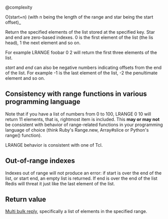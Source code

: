 @complexity

O(start+n) (with n being the length of the range and star
being the start offset)_

Return the specified elements of the list stored at the specified key. Star
and end are zero-based indexes. 0 is the first element of the list (the lis
head), 1 the next element and so on.

For example LRANGE foobar 0 2 will return the first three elements of the list.


_start_ and _end_ can also be negative numbers indicating offsets from the
end of the list. For example -1 is the last element of the list, -2 the penultimate
element and so on.

## Consistency with range functions in various programming language

Note that if you have a list of numbers from 0 to 100, LRANGE 0 10 will return
11 elements, that is, rightmost item is included. This **may or may not** be
consistent with behavior of range-related functions in your programming language
of choice (think Ruby's Range.new, Array#slice or Python's range() function).


LRANGE behavior is consistent with one of Tcl.

## Out-of-range indexes

Indexes out of range will not produce an error: if start is over the end of
the list, or start end, an empty list is returned. If end is over the end of
the list Redis will threat it just like the last element of the list.

## Return value

[Multi bulk reply][1], specifically a list of elements in the specified range.




[1]: /p/redis/wiki/ReplyTypes
